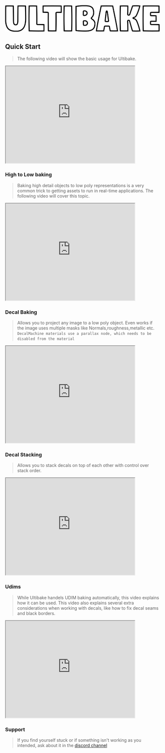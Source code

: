 # ![alt text](bake.png)

## Quick Start

> The following video will show the basic usage for Ultibake.

<iframe width="420" height="315" src="https://www.youtube.com/embed/aWSn2NolLlo"></iframe>

### High to Low baking

> Baking high detail objects to low poly representations is a very common trick to getting assets to run in real-time applications. The following video will cover this topic.

<iframe width="420" height="315" src="https://www.youtube.com/embed/gd659C732qs"></iframe>


### Decal Baking

> Allows you to project any image to a low poly object. Even works if the image uses multiple masks like Normals,roughness,metallic etc.
```DecalMachine materials use a parallax node, which needs to be disabled from the material```

<iframe width="420" height="315" src="https://www.youtube.com/embed/3LwLf0DBy1A"></iframe>

### Decal Stacking

> Allows you to stack decals on top of each other with control over stack order.

<iframe width="420" height="315" src="https://www.youtube.com/embed/ltRfZqC-O6g"></iframe>


### Udims

> While Ultibake handels UDIM baking automatically, this video explains how it can be used. This video also explains several extra considerations when working with decals, like how to fix decal seams and black borders.

<iframe width="420" height="315" src="https://www.youtube.com/embed/Mzp5L5xpPIg"></iframe>



### Support

> If you find yourself stuck or if something isn't working as you intended, ask about it in the [discord channel](https://discord.gg/RvT8jKRevG)